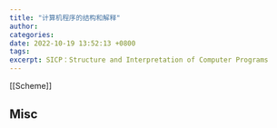 ```yaml
---
title: "计算机程序的结构和解释"
author: 
categories: 
date: 2022-10-19 13:52:13 +0800
tags: 
excerpt: SICP：Structure and Interpretation of Computer Programs
---
```



[[Scheme]]


## Misc





